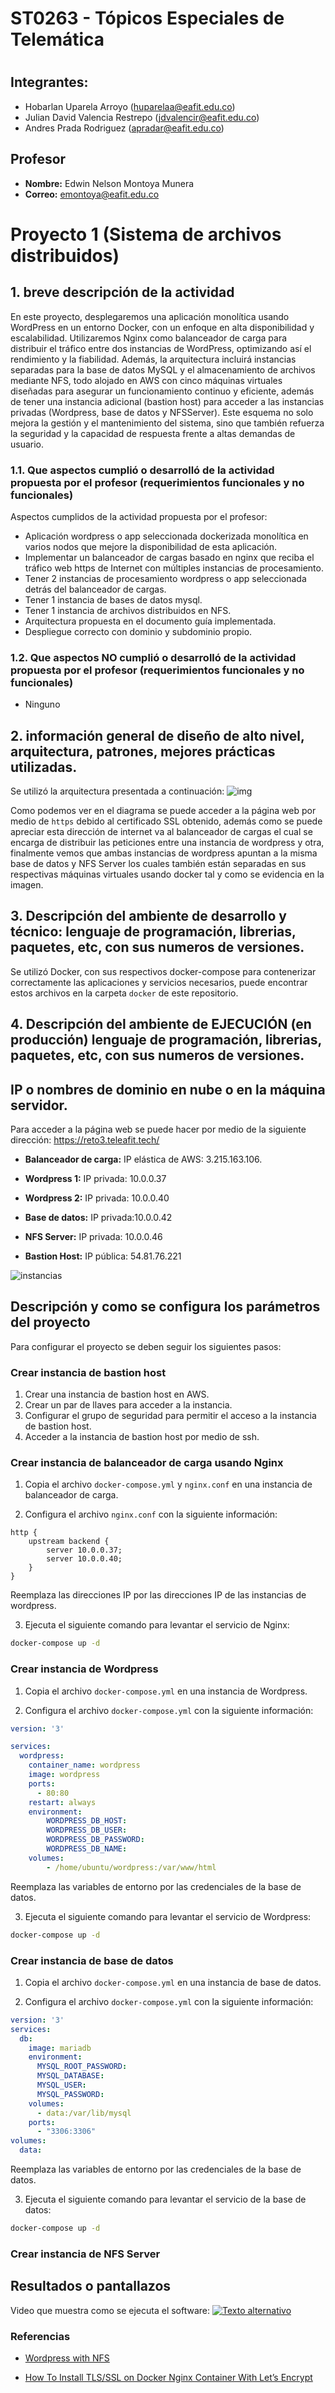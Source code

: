 # ST0263 - Tópicos Especiales de Telemática
#
## Integrantes:
- Hobarlan Uparela Arroyo (huparelaa@eafit.edu.co)
- Julian David Valencia Restrepo (jdvalencir@eafit.edu.co)
- Andres Prada Rodriguez (apradar@eafit.edu.co)

## Profesor
- **Nombre:** Edwin Nelson Montoya Munera
- **Correo:** emontoya@eafit.edu.co

# Proyecto 1 (Sistema de archivos distribuidos)

## 1. breve descripción de la actividad

En este proyecto, desplegaremos una aplicación monolítica usando WordPress en un entorno Docker, con un enfoque en alta disponibilidad y escalabilidad. Utilizaremos Nginx como balanceador de carga para distribuir el tráfico entre dos instancias de WordPress, optimizando así el rendimiento y la fiabilidad. Además, la arquitectura incluirá instancias separadas para la base de datos MySQL y el almacenamiento de archivos mediante NFS, todo alojado en AWS con cinco máquinas virtuales diseñadas para asegurar un funcionamiento continuo y eficiente, además de tener una instancia adicional (bastion host) para acceder a las instancias privadas (Wordpress, base de datos y NFSServer). Este esquema no solo mejora la gestión y el mantenimiento del sistema, sino que también refuerza la seguridad y la capacidad de respuesta frente a altas demandas de usuario.

### 1.1. Que aspectos cumplió o desarrolló de la actividad propuesta por el profesor (requerimientos funcionales y no funcionales)

Aspectos cumplidos de la actividad propuesta por el profesor:

* Aplicación wordpress o app seleccionada dockerizada monolítica en varios nodos que mejore la
disponibilidad de esta aplicación.
* Implementar un balanceador de cargas basado en nginx que reciba el tráfico web https de
Internet con múltiples instancias de procesamiento.
* Tener 2 instancias de procesamiento wordpress o app seleccionada detrás del balanceador de
cargas.
* Tener 1 instancia de bases de datos mysql.
* Tener 1 instancia de archivos distribuidos en NFS.
* Arquitectura propuesta en el documento guía implementada.
* Despliegue correcto con dominio y subdominio propio.

### 1.2. Que aspectos NO cumplió o desarrolló de la actividad propuesta por el profesor (requerimientos funcionales y no funcionales)

* Ninguno

## 2. información general de diseño de alto nivel, arquitectura, patrones, mejores prácticas utilizadas.
Se utilizó la arquitectura presentada a continuación:
![img](/imgs/overview.png)

Como podemos ver en el diagrama se puede acceder a la página web por medio de `https` debido al certificado SSL obtenido, además como se puede apreciar esta dirección de internet va al balanceador de cargas el cual se encarga de distribuir las peticiones entre una instancia de wordpress y otra, finalmente vemos que ambas instancias de wordpress apuntan a la misma base de datos y NFS Server los cuales también están separadas en sus respectivas máquinas virtuales usando docker tal y como se evidencia en la imagen.
## 3. Descripción del ambiente de desarrollo y técnico: lenguaje de programación, librerias, paquetes, etc, con sus numeros de versiones.

Se utilizó Docker, con sus respectivos docker-compose para contenerizar correctamente las aplicaciones y servicios necesarios, puede encontrar estos archivos en la carpeta `docker` de este repositorio.

## 4. Descripción del ambiente de EJECUCIÓN (en producción) lenguaje de programación, librerias, paquetes, etc, con sus numeros de versiones.



## IP o nombres de dominio en nube o en la máquina servidor.

Para acceder a la página web se puede hacer por medio de la siguiente dirección: https://reto3.teleafit.tech/

* **Balanceador de carga:** IP elástica de AWS: 3.215.163.106.

* **Wordpress 1:** IP privada: 10.0.0.37

* **Wordpress 2:** IP privada: 10.0.0.40

* **Base de datos:** IP privada:10.0.0.42

* **NFS Server:** IP privada: 10.0.0.46

* **Bastion Host:** IP pública: 54.81.76.221

![instancias](/imgs/instancias.png)


## Descripción y como se configura los parámetros del proyecto

Para configurar el proyecto se deben seguir los siguientes pasos:

### Crear instancia de bastion host

1. Crear una instancia de bastion host en AWS.
2. Crear un par de llaves para acceder a la instancia.
3. Configurar el grupo de seguridad para permitir el acceso a la instancia de bastion host.
4. Acceder a la instancia de bastion host por medio de ssh.

### Crear instancia de balanceador de carga usando Nginx

1. Copia el archivo `docker-compose.yml` y `nginx.conf` en una instancia de balanceador de carga.

2. Configura el archivo `nginx.conf` con la siguiente información:

```nginx
http {
    upstream backend {
        server 10.0.0.37;
        server 10.0.0.40;
    }
}
```

Reemplaza las direcciones IP por las direcciones IP de las instancias de wordpress.

3. Ejecuta el siguiente comando para levantar el servicio de Nginx:

```bash
docker-compose up -d
```

### Crear instancia de Wordpress

1. Copia el archivo `docker-compose.yml` en una instancia de Wordpress.

2. Configura el archivo `docker-compose.yml` con la siguiente información:

```yaml
version: '3'

services:
  wordpress:
    container_name: wordpress
    image: wordpress
    ports:
      - 80:80
    restart: always
    environment:
        WORDPRESS_DB_HOST:
        WORDPRESS_DB_USER:
        WORDPRESS_DB_PASSWORD:
        WORDPRESS_DB_NAME:
    volumes:
        - /home/ubuntu/wordpress:/var/www/html
```

Reemplaza las variables de entorno por las credenciales de la base de datos.

3. Ejecuta el siguiente comando para levantar el servicio de Wordpress:

```bash
docker-compose up -d
```

### Crear instancia de base de datos

1. Copia el archivo `docker-compose.yml` en una instancia de base de datos.

2. Configura el archivo `docker-compose.yml` con la siguiente información:

```yaml
version: '3'
services:
  db:
    image: mariadb
    environment:
      MYSQL_ROOT_PASSWORD:
      MYSQL_DATABASE: 
      MYSQL_USER: 
      MYSQL_PASSWORD:
    volumes:
      - data:/var/lib/mysql
    ports:
      - "3306:3306"
volumes:
  data:
```

Reemplaza las variables de entorno por las credenciales de la base de datos.

3. Ejecuta el siguiente comando para levantar el servicio de la base de datos:

```bash
docker-compose up -d
```

### Crear instancia de NFS Server



## Resultados o pantallazos 

Video que muestra como se ejecuta el software: [![Texto alternativo](https://img.youtube.com/vi/iGte68D_GbQ/maxresdefault.jpg)](https://www.youtube.com/watch?v=iGte68D_GbQ)

### Referencias
- [Wordpress with NFS](https://mohsensy.github.io/sysadmin/2020/04/01/wordpress-nfs.html)

- [How To Install TLS/SSL on Docker Nginx Container With Let’s Encrypt](https://macdonaldchika.medium.com/how-to-install-tls-ssl-on-docker-nginx-container-with-lets-encrypt-5bd3bad1fd48)